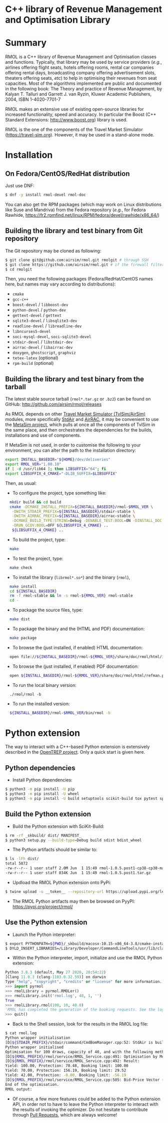 C++ library of Revenue Management and Optimisation Library
==========================================================

# Summary
RMOL is a C++ library of Revenue Management and Optimisation classes 
and functions. Typically, that library may be used by service providers
(_e.g._, airlines offering flight seats, hotels offering rooms, rental car
companies offering rental days, broadcasting company offering advertisement 
slots, theaters offering seats, _etc_) to help in optimising their revenues 
from seat capacities.
Most of the algorithms implemented are public and documented in the 
following book:
The Theory and practice of Revenue Management, by Kalyan T. Talluri and
Garrett J. van Ryzin, Kluwer Academic Publishers, 2004, ISBN 1-4020-7701-7

RMOL makes an extensive use of existing open-source libraries for
increased functionality, speed and accuracy. In particular the
Boost (C++ Standard Extensions: http://www.boost.org) library is used.

RMOL is the one of the components of the Travel Market Simulator
(https://travel-sim.org). However, it may be used in a
stand-alone mode.

# Installation

## On Fedora/CentOS/RedHat distribution
Just use DNF:
```bash
$ dnf -y install rmol-devel rmol-doc
```

You can also get the RPM packages (which may work on Linux
distributions like Suse and Mandriva) from the Fedora repository
(_e.g._, for Fedora Rawhide,
https://fr2.rpmfind.net/linux/RPM/fedora/devel/rawhide/x86_64/)


## Building the library and test binary from Git repository
The Git repository may be cloned as following:
```bash
$ git clone git@github.com:airsim/rmol.git rmolgit # through SSH
$ git clone https://github.com/airsim/rmol.git # if the firewall filters SSH
$ cd rmolgit
```

Then, you need the following packages (Fedora/RedHat/CentOS names here, 
but names may vary according to distributions):
* `cmake`
* `gcc-c++`
* `boost-devel` / `libboost-dev`
* `python-devel` / `python-dev`
* `gettext-devel` / `gettext`
* `sqlite3-devel` / `libsqlite3-dev`
* `readline-devel` / `libreadline-dev`
* `libncurses5-devel`
* `soci-mysql-devel`, `soci-sqlite3-devel`
* `stdair-devel` / `libstdair-dev`
* `airrac-devel` / `libairrac-dev`
* `doxygen`, `ghostscript`, `graphviz`
* `tetex-latex` (optional)
* `rpm-build` (optional)


## Building the library and test binary from the tarball
The latest stable source tarball (`rmol*.tar.gz` or `.bz2`) can be
found on GitHub: http://github.com/airsim/rmol/releases

As RMOL depends on other
[Travel Market Simulator (TvlSim/AirSim)](https://github.com/airsim/)
modules, more specifically [StdAir](https://github.com/airsim/stdair)
and [AirRAC](https://github.com/airsim/airrac), it may be
convenient to use the
[MetaSim project](https://github.com/airsim/metasim),
which pulls at once all the components of TvlSim in the same place,
and then orchestrates the dependencies for the builds, installations
and use of components.

If MetaSim is not used, in order to customise the following to your
environment, you can alter the path to the installation directory:
```bash
export INSTALL_BASEDIR="${HOME}/dev/deliveries"
export RMOL_VER="1.00.10"
if [ -d /usr/lib64 ]; then LIBSUFFIX="64"; fi
export LIBSUFFIX_4_CMAKE="-DLIB_SUFFIX=$LIBSUFFIX"
```

Then, as usual:
* To configure the project, type something like:
```bash
  mkdir build && cd build
  cmake -DCMAKE_INSTALL_PREFIX=${INSTALL_BASEDIR}/rmol-$RMOL_VER \
   -DWITH_STDAIR_PREFIX=${INSTALL_BASEDIR}/stdair-stable \
   -DWITH_AIRRAC_PREFIX=${INSTALL_BASEDIR}/airrac-stable \
   -DCMAKE_BUILD_TYPE:STRING=Debug -DENABLE_TEST:BOOL=ON -DINSTALL_DOC:BOOL=ON \
   -DRUN_GCOV:BOOL=OFF ${LIBSUFFIX_4_CMAKE} ..
   ${LIBSUFFIX_4_CMAKE} ..
```
* To build the project, type:
```bash
  make
```
* To test the project, type:
```bash
  make check
```
* To install the library (`librmol*.so*`) and the binary (`rmol`),
```bash
  make install
  cd ${INSTALL_BASEDIR}
  rm -f rmol-stable && ln -s rmol-${RMOL_VER} rmol-stable
  cd -
```
* To package the source files, type:
```bash
  make dist
```
* To package the binary and the (HTML and PDF) documentation:
```bash
  make package
```
* To browse the (just installed, if enabled) HTML documentation:
```bash
  open file://${INSTALL_BASEDIR}/rmol-${RMOL_VER}/share/doc/rmol/html/index.html
```
* To browse the (just installed, if enabled) PDF documentation:
```bash
  open ${INSTALL_BASEDIR}/rmol-${RMOL_VER}/share/doc/rmol/html/refman.pdf
```
* To run the local binary version:
```
  ./rmol/rmol -b
```
* To run the installed version:
```bash
  ${INSTALL_BASEDIR}/rmol-$RMOL_VER/bin/rmol -b
```

# Python extension

The way to interact with a C++-based Python extension is extensively described
in the [OpenTREP project](https://github.com/trep/opentrep).
Only a quick start is given here.

## Python dependencies

* Install Python dependencies:
```bash
$ python3 -m pip install -U pip
$ python3 -m pip install -U wheel
$ python3 -m pip install -U build setuptools scikit-build tox pytest sphinx twine
```

## Build the Python extension

* Build the Python extension with SciKit-Build:
```bash
$ rm -rf _skbuild/ dist/ MANIFEST_
$ python3 setup.py --build-type=Debug build sdist bdist_wheel
```

* The Python artifacts should be similar to:
```bash
$ ls -lFh dist/
total 5872
-rw-r--r-- 1 user staff 2.0M Jun  1 15:49 rmol-1.0.5.post1-cp38-cp38-macosx_10_15_x86_64.whl
-rw-r--r-- 1 user staff 834K Jun  1 15:49 rmol-1.0.5.post1.tar.gz
```

* Updload the RMOL Python extension onto PyPi:
```bash
$ twine upload -u __token__ --repository-url https://upload.pypi.org/legacy/ dist/*
```

* The RMOL Python artifacts may then be browsed on PyyPI:
  https://pypi.org/project/rmol/

## Use the Python extension
* Launch the Python interpreter:
```bash
$ export PYTHONPATH=${PWD}/_skbuild/macosx-10.15-x86_64-3.8/cmake-install/lib:${PWD}/_skbuild/macosx-10.15-x86_64-3.8/cmake-install/lib/python3.8/site-packages/pyrmol
$ DYLD_INSERT_LIBRARIES=/Library/Developer/CommandLineTools/usr/lib/clang/11.0.0/lib/darwin/libclang_rt.asan_osx_dynamic.dylib ASAN_OPTIONS=detect_container_overflow=0 /usr/local/Cellar/python@3.8/3.8.3/Frameworks/Python.framework/Versions/3.8/Resources/Python.app/Contents/MacOS/Python
```
* Within the Python interpreter, import, initialize
  and use the RMOL Python extension:
```python
Python 3.8.3 (default, May 27 2020, 20:54:22) 
[Clang 11.0.3 (clang-1103.0.32.59)] on darwin
Type "help", "copyright", "credits" or "license" for more information.
>>> import pyrmol
>>> rmolLibrary = pyrmol.RMOLer()
>>> rmolLibrary.init('rmol.log', 40, 1, '')
True
>>> rmolLibrary.rmol(100, 10, 40.0)
'RMOL has completed the generation of the booking requests. See the log file for more details.\n'
>>> quit()
```

* Back to the Shell session, look for the results in the RMOL log file:
```bash
$ cat rmol.log
Python wrapper initialisation
[D]${STDAIR_PREFIX}/stdair/command/CmdBomManager.cpp:52: StdAir is building the BOM tree from built-in specifications.
Python wrapper initialised
Optimisation for 100 draws, capacity of 40, and with the following method: 10
[D]${RMOL_PREFIX}/rmol/service/RMOL_Service.cpp:491: Optimisation by Monte-Carlo performed in 0.000321
[D]${RMOL_PREFIX}/rmol/service/RMOL_Service.cpp:492: Result: 
Yield: 100.00, Protection: 70.48, Booking limit: 100.00
Yield: 70.00, Protection: 156.19, Booking limit: 29.52
Yield: 42.00, Protection: -0.00, Booking limit: -56.19
[D]${RMOL_PREFIX}/rmol/service/RMOL_Service.cpp:505: Bid-Price Vector (BPV): 100.00, 100.00, 100.00, 100.00, 100.00, 100.00, 100.00, 100.00, 100.00, 100.00, 100.00, 100.00, 100.00, 100.00, 100.00, 100.00, 100.00, 100.00, 100.00, 100.00, 100.00, 100.00, 100.00, 100.00, 100.00, 100.00, 100.00, 100.00, 100.00, 100.00, 100.00, 100.00, 100.00, 100.00, 100.00, 100.00, 100.00, 100.00, 100.00, 100.00, 99.00, 99.00, 99.00, 99.00, 99.00, 98.00, 98.00, 97.00, 96.00, 96.00, 96.00, 96.00, 96.00, 95.00, 94.00, 94.00, 90.00, 90.00, 89.00, 88.00, 86.00, 84.00, 82.00, 80.00, 80.00, 79.00, 77.00, 76.00, 75.00, 72.00, 70.00, 70.00, 70.00, 70.00, 70.00, 70.00, 70.00, 70.00, 70.00, 70.00, 70.00, 70.00, 70.00, 70.00, 70.00, 70.00, 70.00, 70.00, 70.00, 70.00, 70.00, 70.00, 70.00, 70.00, 70.00, 70.00, 70.00, 70.00, 70.00, 70.00
End of the optimisation.
RMOL output: 
```

* Of course, a few more features could be added to the Python extension API,
  in order not to have to leave the Python interpreter to interact with the
  results of invoking the optimizer. Do not hesitate to contribute
  through [Pull Requests](https://github.com/airsim/rmol/pulls), which are
  always welcome!


